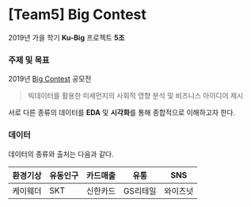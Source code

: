 # [Team5] Big Contest

2019년 가을 학기 **Ku-Big** 프로젝트 **5조**      




### 주제 및 목표  

2019년 [Big Contest](https://www.bigcontest.or.kr/) 공모전
> 빅데이터를 활용한 미세먼지의 사회적 영향 분석 및 비즈니스 아이디어 제시  

서로 다른 종류의 데이터를 **EDA** 및 **시각화**를 통해 종합적으로 이해하고자 한다.      




### 데이터  

데이터의 종류와 출처는 다음과 같다.  

환경기상 | 유동인구 | 카드매출 | 유통 | SNS
---- | ---- | ---- | ---- | ----
케이웨더 | SKT | 신한카드 | GS리테일 | 와이즈넛
